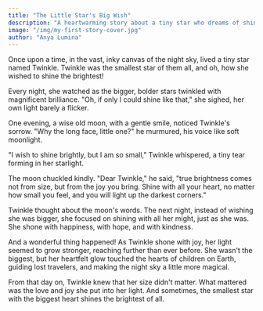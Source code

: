 ```yaml
---
title: "The Little Star's Big Wish"
description: "A heartwarming story about a tiny star who dreams of shining the brightest."
image: "/img/my-first-story-cover.jpg"
author: "Anya Lumina"
---
```


Once upon a time, in the vast, inky canvas of the night sky, lived a tiny star named Twinkle. Twinkle was the smallest star of them all, and oh, how she wished to shine the brightest!

Every night, she watched as the bigger, bolder stars twinkled with magnificent brilliance. "Oh, if only I could shine like that," she sighed, her own light barely a flicker.

One evening, a wise old moon, with a gentle smile, noticed Twinkle's sorrow. "Why the long face, little one?" he murmured, his voice like soft moonlight.

"I wish to shine brightly, but I am so small," Twinkle whispered, a tiny tear forming in her starlight.

The moon chuckled kindly. "Dear Twinkle," he said, "true brightness comes not from size, but from the joy you bring. Shine with all your heart, no matter how small you feel, and you will light up the darkest corners."

Twinkle thought about the moon's words. The next night, instead of wishing she was bigger, she focused on shining with all her might, just as she was. She shone with happiness, with hope, and with kindness.

And a wonderful thing happened! As Twinkle shone with joy, her light seemed to grow stronger, reaching further than ever before. She wasn't the biggest, but her heartfelt glow touched the hearts of children on Earth, guiding lost travelers, and making the night sky a little more magical.

From that day on, Twinkle knew that her size didn't matter. What mattered was the love and joy she put into her light. And sometimes, the smallest star with the biggest heart shines the brightest of all.
